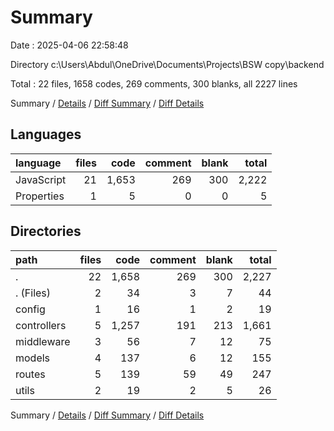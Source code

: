 # Summary

Date : 2025-04-06 22:58:48

Directory c:\\Users\\Abdul\\OneDrive\\Documents\\Projects\\BSW copy\\backend

Total : 22 files,  1658 codes, 269 comments, 300 blanks, all 2227 lines

Summary / [Details](details.md) / [Diff Summary](diff.md) / [Diff Details](diff-details.md)

## Languages
| language | files | code | comment | blank | total |
| :--- | ---: | ---: | ---: | ---: | ---: |
| JavaScript | 21 | 1,653 | 269 | 300 | 2,222 |
| Properties | 1 | 5 | 0 | 0 | 5 |

## Directories
| path | files | code | comment | blank | total |
| :--- | ---: | ---: | ---: | ---: | ---: |
| . | 22 | 1,658 | 269 | 300 | 2,227 |
| . (Files) | 2 | 34 | 3 | 7 | 44 |
| config | 1 | 16 | 1 | 2 | 19 |
| controllers | 5 | 1,257 | 191 | 213 | 1,661 |
| middleware | 3 | 56 | 7 | 12 | 75 |
| models | 4 | 137 | 6 | 12 | 155 |
| routes | 5 | 139 | 59 | 49 | 247 |
| utils | 2 | 19 | 2 | 5 | 26 |

Summary / [Details](details.md) / [Diff Summary](diff.md) / [Diff Details](diff-details.md)